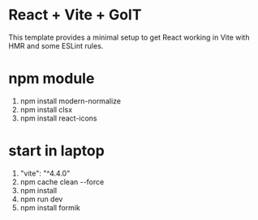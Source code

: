 # React + Vite + GoIT

This template provides a minimal setup to get React working in Vite with HMR and some ESLint rules.

# npm module

1. npm install modern-normalize
2. npm install clsx
3. npm install react-icons

# start in laptop

1. "vite": "^4.4.0"
2. npm cache clean --force
3. npm install
4. npm run dev
5. npm install formik
